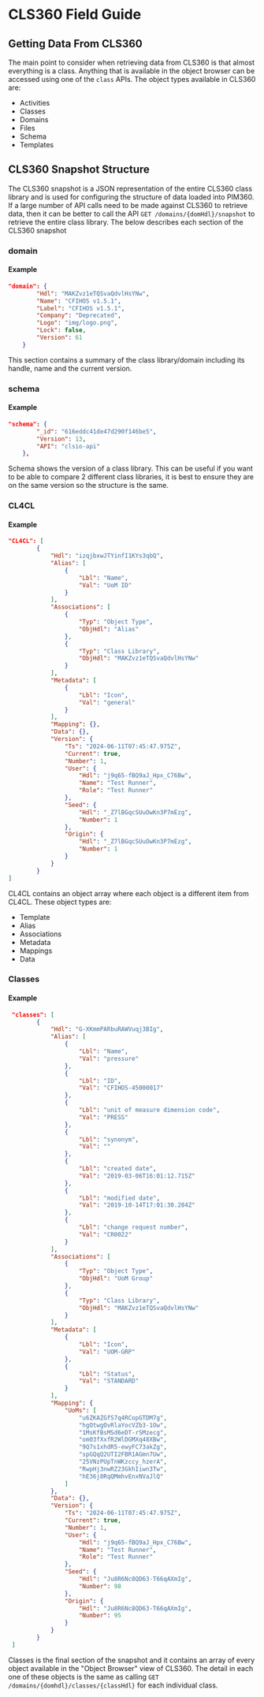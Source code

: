 # CLS360 Field Guide

## Getting Data From CLS360
The main point to consider when retrieving data from CLS360 is that almost everything is a class. Anything that is available in the object browser can be accessed using one of the `class` APIs. The object types available in CLS360 are:
* Activities
* Classes
* Domains
* Files
* Schema
* Templates

## CLS360 Snapshot Structure

The CLS360 snapshot is a JSON representation of the entire CLS360 class library and is used for configuring the structure of data loaded into PIM360. If a large number of API calls need to be made against CLS360 to retrieve data, then it can be better to call the API `GET /domains/{domHdl}/snapshot` to retrieve the entire class library. The below describes each section of the CLS360 snapshot

### domain

#### Example
```JSON
"domain": {
        "Hdl": "MAKZvz1eTQSvaQdvlHsYNw",
        "Name": "CFIHOS v1.5.1",
        "Label": "CFIHOS v1.5.1",
        "Company": "Deprecated",
        "Logo": "img/logo.png",
        "Lock": false,
        "Version": 61
    }
```

This section contains a summary of the class library/domain including its handle, name and the current version.

### schema

#### Example
```JSON
"schema": {
        "_id": "616eddc41de47d290f146be5",
        "Version": 13,
        "API": "clsio-api"
    },
```

Schema shows the version of a class library. This can be useful if you want to be able to compare 2 different class libraries, it is best to ensure they are on the same version so the structure is the same.

### CL4CL

#### Example
```JSON
"CL4CL": [
        {
            "Hdl": "izqjbxwJTYinfI1KYs3qbQ",
            "Alias": [
                {
                    "Lbl": "Name",
                    "Val": "UoM ID"
                }
            ],
            "Associations": [
                {
                    "Typ": "Object Type",
                    "ObjHdl": "Alias"
                },
                {
                    "Typ": "Class Library",
                    "ObjHdl": "MAKZvz1eTQSvaQdvlHsYNw"
                }
            ],
            "Metadata": [
                {
                    "Lbl": "Icon",
                    "Val": "general"
                }
            ],
            "Mapping": {},
            "Data": {},
            "Version": {
                "Ts": "2024-06-11T07:45:47.975Z",
                "Current": true,
                "Number": 1,
                "User": {
                    "Hdl": "j9q65-fBQ9aJ_Hpx_C76Bw",
                    "Name": "Test Runner",
                    "Role": "Test Runner"
                },
                "Seed": {
                    "Hdl": "_Z7lBGqcSUuOwKn3P7mEzg",
                    "Number": 1
                },
                "Origin": {
                    "Hdl": "_Z7lBGqcSUuOwKn3P7mEzg",
                    "Number": 1
                }
            }
        }
]
```

CL4CL contains an object array where each object is a different item from CL4CL. These object types are:
* Template
* Alias
* Associations
* Metadata
* Mappings
* Data

### Classes

#### Example
```JSON
 "classes": [
        {
            "Hdl": "G-XKmmPARbuRAWVuqj3BIg",
            "Alias": [
                {
                    "Lbl": "Name",
                    "Val": "pressure"
                },
                {
                    "Lbl": "ID",
                    "Val": "CFIHOS-45000017"
                },
                {
                    "Lbl": "unit of measure dimension code",
                    "Val": "PRESS"
                },
                {
                    "Lbl": "synonym",
                    "Val": ""
                },
                {
                    "Lbl": "created date",
                    "Val": "2019-03-06T16:01:12.715Z"
                },
                {
                    "Lbl": "modified date",
                    "Val": "2019-10-14T17:01:30.284Z"
                },
                {
                    "Lbl": "change request number",
                    "Val": "CR0022"
                }
            ],
            "Associations": [
                {
                    "Typ": "Object Type",
                    "ObjHdl": "UoM Group"
                },
                {
                    "Typ": "Class Library",
                    "ObjHdl": "MAKZvz1eTQSvaQdvlHsYNw"
                }
            ],
            "Metadata": [
                {
                    "Lbl": "Icon",
                    "Val": "UOM-GRP"
                },
                {
                    "Lbl": "Status",
                    "Val": "STANDARD"
                }
            ],
            "Mapping": {
                "UoMs": [
                    "u6ZKAZGfS7q4RCopGTDM7g",
                    "hgOtwgOvRlaYocVZb3-1Ow",
                    "1MsKfBsMSd6eDT-rSMzecg",
                    "om03fXxfR2WlDGMXq48XBw",
                    "9Q7s1xhdR5-ewyFC73akZg",
                    "spGQqQ2UTI2FBR1AGmn7Uw",
                    "25VNzPUpTnWKzccy_hzerA",
                    "RwpHj3nwRZ23GkhIiwn3Tw",
                    "hE36j8RqQMmhvEnxNVaJlQ"
                ]
            },
            "Data": {},
            "Version": {
                "Ts": "2024-06-11T07:45:47.975Z",
                "Current": true,
                "Number": 1,
                "User": {
                    "Hdl": "j9q65-fBQ9aJ_Hpx_C76Bw",
                    "Name": "Test Runner",
                    "Role": "Test Runner"
                },
                "Seed": {
                    "Hdl": "Ju8R6Nc8QD63-T66qAXmIg",
                    "Number": 98
                },
                "Origin": {
                    "Hdl": "Ju8R6Nc8QD63-T66qAXmIg",
                    "Number": 95
                }
            }
        }
 ]
```

Classes is the final section of the snapshot and it contains an array of every object available in the "Object Browser" view of CLS360. The detail in each one of these objects is the same as calling `GET /domains/{domhdl}/classes/{classHdl}` for each individual class.